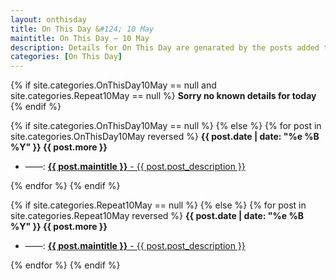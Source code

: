 ```yaml
---
layout: onthisday
title: On This Day &#124; 10 May
maintitle: On This Day — 10 May
description: Details for On This Day are genarated by the posts added to the website so the content is subject to changes/updates over time.
categories: [On This Day]
---
```


{% if site.categories.OnThisDay10May == null and site.categories.Repeat10May == null %}
<strong>Sorry no known details for today</strong>
{% endif %}

{% if site.categories.OnThisDay10May == null %}
{% else %}
{% for post in site.categories.OnThisDay10May reversed %}
<strong>{{ post.date | date: "%e %B %Y" }} {{ post.more }}</strong>
<ul>
<li> ——: <a href="{{ post.url }}"><strong>{{ post.maintitle }}</strong> - {{ post.post_description }}</a></li>
</ul>
{% endfor %}
{% endif %}

{% if site.categories.Repeat10May == null %}
{% else %}
{% for post in site.categories.Repeat10May reversed %}
<strong>{{ post.date | date: "%e %B %Y" }} {{ post.more }}</strong>
<ul>
<li> ——: <a href="{{ post.url }}"><strong>{{ post.maintitle }}</strong> - {{ post.post_description }}</a></li>
</ul>
{% endfor %}
{% endif %}
